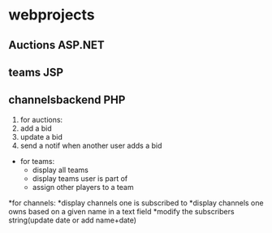 # webprojects

Auctions ASP.NET
---------------
teams JSP
---------------
channelsbackend PHP
---------------

1. for auctions:
  1. add a bid
  2. update a bid
  3. send a notif when another user adds a bid
  
* for teams:
  * display all teams
  * display teams user is part of
  * assign other players to a team
  
*for channels:
  *display channels one is subscribed to
  *display channels one owns based on a given name in a text field
  *modify the subscribers string(update date or add name+date)
